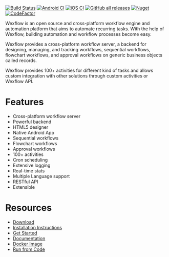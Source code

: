[![Build Status](https://aelassas.visualstudio.com/wexflow/_apis/build/status/aelassas.wexflow?branchName=main)](https://aelassas.visualstudio.com/wexflow/_build/latest?definitionId=3&branchName=main) [![Android CI](https://github.com/aelassas/wexflow/actions/workflows/android.yml/badge.svg)](https://github.com/aelassas/wexflow/actions/workflows/android.yml) [![iOS CI](https://github.com/aelassas/wexflow/actions/workflows/ios.yml/badge.svg)](https://github.com/aelassas/wexflow/actions/workflows/ios.yml) [![GitHub all releases](https://img.shields.io/github/downloads/aelassas/wexflow/total?color=32c955&logo=github)](https://wexflow.github.io/release-stats/) [![Nuget](https://img.shields.io/nuget/v/wexflow)](https://www.nuget.org/packages/Wexflow/) [![CodeFactor](https://www.codefactor.io/repository/github/aelassas/wexflow/badge)](https://www.codefactor.io/repository/github/aelassas/wexflow)

Wexflow is an open source and cross-platform workflow engine and automation platform that aims to automate recurring tasks. With the help of Wexflow, building automation and workflow processes become easy.

Wexflow provides a cross-platform workflow server, a backend for designing, managing, and tracking workflows, sequential workflows, flowchart workflows, and approval workflows on generic business objects called records.

Wexflow provides 100+ activities for different kind of tasks and allows custom integration with other solutions through custom activities or Wexflow API.

# Features

* Cross-platform workflow server
* Powerful backend
* HTML5 designer
* Native Android App
* Sequential workflows
* Flowchart workflows
* Approval workflows
* 100+ activities
* Cron scheduling
* Extensive logging
* Real-time stats
* Multiple Language support
* RESTful API
* Extensible

# Resources

* [Download](https://github.com/aelassas/wexflow/releases/latest)
* [Installation Instructions](https://github.com/aelassas/wexflow/wiki/Installation)
* [Get Started](https://github.com/aelassas/wexflow/wiki/Get-Started)
* [Documentation](https://github.com/aelassas/wexflow/wiki)
* [Docker Image](https://github.com/aelassas/wexflow/wiki/Docker)
* [Run from Code](https://github.com/aelassas/wexflow/wiki/Run-From-Code)
